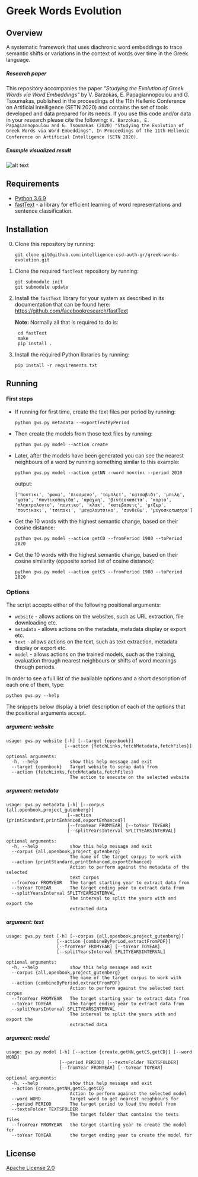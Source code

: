 # Greek Words Evolution

## Overview
A systematic framework that uses diachronic word embeddings to trace semantic shifts or variations in the context of words over time in the Greek language.

##### Research paper
This repository accompanies the paper _"Studying the Evolution of Greek Words via Word Embeddings"_ by V. Barzokas, E. Papagiannopoulou and G. Tsoumakas, published in the proceedings of the 11th Hellenic Conference on Artificial Intelligence (SETN 2020) and contains the set of tools developed and data prepared for its needs. If you use this code and/or data in your research please cite the following: 
```V. Barzokas, E. Papagiannopoulou and G. Tsoumakas (2020) "Studying the Evolution of Greek Words via Word Embeddings", In Proceedings of the 11th Hellenic Conference on Artificial Intelligence (SETN 2020)```.

##### Example visualized result 
![alt text](https://github.com/intelligence-csd-auth-gr/greek-words-evolution/raw/master/assets/results-word-krisi-translated.png "Semantic shift of the word 'crisis'.")

## Requirements
* [Python 3.6.9](https://www.python.org/downloads/release/python-369/)
* [fastText](https://fasttext.cc/) - a library for efficient learning of word representations and sentence classification.

## Installation
0. Clone this repository by running:

    ```
    git clone git@github.com:intelligence-csd-auth-gr/greek-words-evolution.git
    ```
   
0. Clone the required `fastText` repository by running:

    ```
    git submodule init
    git submodule update
    ```
   
0. Install the `fastText` library for your system as described in its documentation that can be found here: https://github.com/facebookresearch/fastText

    **Note:** Normally all that is required to do is:
    
        cd fastText
        make
        pip install .
            
0. Install the required Python libraries by running:

    ```
    pip install -r requirements.txt
    ```

## Running
#### First steps
* If running for first time, create the text files per period by running:  
    ```shell script
    python gws.py metadata --exportTextByPeriod
    ```

* Then create the models from those text files by running:
    ```shell script
    python gws.py model --action create
    ```

* Later, after the models have been generated you can see the nearest neighbours of a word by running something similar to this example:

    ```shell script
    python gws.py model --action getNN --word ποντίκι --period 2010
    ```
        
    output:
    ```shell script
    ['ποντικι', 'φακα', 'πιασμενο', 'ταμπλετ', 'κατσαβιδι', 'μπιλη', 'γατα', 'ποντικοπαγιδα', 'αραχνη', 'βιντεοκασετα', 'κοριο', 'πληκτρολογιο', 'ποντικο', 'κλακ', 'κατεβασεις', 'μιξερ', 'ποντικακι', 'τσιπακι', 'μεγαλουτσικο', 'συνδεθω', 'μυγοσκοτωστρα']
    ```

* Get the 10 words with the highest semantic change, based on their cosine distance:
        
    ```shell script
    python gws.py model --action getCD --fromPeriod 1980 --toPeriod 2020
    ```
                
* Get the 10 words with the highest semantic change, based on their cosine similarity (opposite sorted list of cosine distance):
        
    ```shell script
    python gws.py model --action getCS --fromPeriod 1980 --toPeriod 2020
    ```

### Options 
The script accepts either of the following positional arguments:
* `website` - allows actions on the websites, such as URL extraction, file downloading etc.
* `metadata` - allows actions on the metadata, metadata display or export etc.
* `text` - allows actions on the text, such as text extraction, metadata display or export etc.
* `model` - allows actions on the trained models, such as the training, evaluation through nearest neighbours or shifts of word meanings through periods.  

In order to see a full list of the available options and a short description of each one of them, type:

    python gws.py --help

The snippets below display a brief description of each of the options that the positional arguments accept.

##### argument: website
```shell script
usage: gws.py website [-h] [--target {openbook}]
                      [--action {fetchLinks,fetchMetadata,fetchFiles}]

optional arguments:
  -h, --help            show this help message and exit
  --target {openbook}   Target website to scrap data from
  --action {fetchLinks,fetchMetadata,fetchFiles}
                        The action to execute on the selected website
```

##### argument: metadata
```shell script
usage: gws.py metadata [-h] [--corpus {all,openbook,project_gutenberg}]
                       [--action {printStandard,printEnhanced,exportEnhanced}]
                       [--fromYear FROMYEAR] [--toYear TOYEAR]
                       [--splitYearsInterval SPLITYEARSINTERVAL]

optional arguments:
  -h, --help            show this help message and exit
  --corpus {all,openbook,project_gutenberg}
                        The name of the target corpus to work with
  --action {printStandard,printEnhanced,exportEnhanced}
                        Action to perform against the metadata of the selected
                        text corpus
  --fromYear FROMYEAR   The target starting year to extract data from
  --toYear TOYEAR       The target ending year to extract data from
  --splitYearsInterval SPLITYEARSINTERVAL
                        The interval to split the years with and export the
                        extracted data
```

##### argument: text
```shell script
usage: gws.py text [-h] [--corpus {all,openbook,project_gutenberg}]
                   [--action {combineByPeriod,extractFromPDF}]
                   [--fromYear FROMYEAR] [--toYear TOYEAR]
                   [--splitYearsInterval SPLITYEARSINTERVAL]

optional arguments:
  -h, --help            show this help message and exit
  --corpus {all,openbook,project_gutenberg}
                        The name of the target corpus to work with
  --action {combineByPeriod,extractFromPDF}
                        Action to perform against the selected text corpus
  --fromYear FROMYEAR   The target starting year to extract data from
  --toYear TOYEAR       The target ending year to extract data from
  --splitYearsInterval SPLITYEARSINTERVAL
                        The interval to split the years with and export the
                        extracted data
```


##### argument: model
```shell script
usage: gws.py model [-h] [--action {create,getNN,getCS,getCD}] [--word WORD]
                    [--period PERIOD] [--textsFolder TEXTSFOLDER]
                    [--fromYear FROMYEAR] [--toYear TOYEAR]

optional arguments:
  -h, --help            show this help message and exit
  --action {create,getNN,getCS,getCD}
                        Action to perform against the selected model
  --word WORD           Target word to get nearest neighbours for
  --period PERIOD       The target period to load the model from
  --textsFolder TEXTSFOLDER
                        The target folder that contains the texts files
  --fromYear FROMYEAR   the target starting year to create the model for
  --toYear TOYEAR       the target ending year to create the model for
```

## License

[Apache License 2.0](LICENSE)
